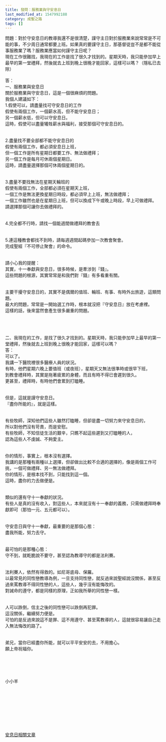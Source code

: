 ```yaml
---
title: 發問：服務業與守安息日
last_modified_at: 1547992188
category: 成聖之路
tags: []
---
```


<p>問題：對於守安息日的教導我還不是很清楚，謹守主日對於服務業來說常常是不可能的事，不少周日通常都要上班。如果真的要謹守主日，那基督徒豈不是都不能從事服務業了嗎？服務業應當如何謹守主日呢？<br/>現在工作很難找，我現在的工作是找了很久才找到的。星期天時，我只能參加早上最早的第一堂禮拜，然後就去上班到晚上很晚才能回家，這樣可以嗎？（隱私已去除）<!--more--> <br/><br/>答：<br/>一、服務業與安息日<br/>關於服務業與守安息日，這是一個很麻煩的問題。<br/>我個人建議如下：<br/>1.假使可以，請盡量找可守安息日的工作<br/>假使有兩個工作，一個薪水高，但不能守安息日；<br/>另一個薪水低，但可以守安息日。<br/>這時，假使可以盡量犧牲薪水與福利，接受那個可守安息日的。<br/><br/> <br/>2.盡量找不要全部都不能守安息日的<br/>假使有兩個工作，都必須安息日上班，<br/>但一個工作是所有星期日都要工作、無法做禮拜；<br/>另一個工作是每月可休兩個星期日。<br/>這時，請盡量選擇那個可休兩個星期日的。<br/> <br/><br/>3.盡量不要找無法在星期天輪班的<br/>假使有兩個工作，全部都必須在星期天上班，<br/>一個工作是無法更換星期日時段，都必須早上上班，無法做禮拜；<br/>一個工作雖然也是在星期日上班，但可以換成下午或晚上時段，早上可做禮拜。<br/>請選擇那個可讓你去做禮拜的。<br/><br/> <br/>4.完全都不行時，請找一個能週間做禮拜的教會去<br/> <br/><br/>5.連這種教會都找不到時，請每週週間起碼參加一次教會聚會。<br/>完成聖經『不可停止聚會』的命令。<br/> <br/> <br/>請小心我的提醒：<br/>其實，十一奉獻與安息日，很多時候，是牽涉到『錢』。<br/>這些問題的根源，其實常常是和我們對『錢』有多看重有關。<br/><br/> <br/>主要干擾守安息日的，其實不是偶爾的值班、輪班、有事、有時外出旅遊，這類問題。<br/>最大的問題，常常是一開始選工作時，根本就沒把『守安息日』放在考慮裡。<br/>這樣的話，後來當然會產生很多嚴重的問題。<br/><br/><br/><br/><br/>二、我現在的工作，是找了很久才找到的。星期天時，我只能參加早上最早的第一堂禮拜，然後就去上班到晚上很晚才能回家，這樣可以嗎？<br/>答：<br/>可以了。<br/>我講一下醫院裡很多醫療人員的狀況。<br/>有時，他們星期六晚上要值班（或夜班），星期天又無法很準時或很早下班，<br/>到教會禮拜時，其實是拖著疲累的身體，而且有時不得已會遲到很久。<br/>更甚至，禮拜時，有時他們會累到打瞌睡。<br/> <br/><br/>但是，這就是謹守安息日。<br/>『盡你所能的』，就是這樣。<br/><br/> <br/>有些牧師，深知他們這些人雖然打瞌睡，但卻是盡一切努力來守安息日的，<br/>所以對他們沒有苛責，而是安慰。<br/>有些牧師，不知信徒生活的艱辛，只瞧不起這些遲到又打瞌睡的人，<br/>認為這些人不虔誠、不夠愛主。<br/><br/> <br/>你的情形，事實上，根本沒有選擇。<br/>我講的是那種有兩種以上選擇，但卻做出比較不合適的選擇的，像是兩個工作可挑，一個可做禮拜、另一無法做禮拜。<br/>你的情形，是根本找不到，只能找到這一個。<br/>這時，盡你的力去做便是。<br/><br/><br/>類似的還有守十一奉獻的狀況。<br/>有些人是真的沒有收入，對這些人，本來就沒有十一奉獻的義務，只需做禮拜時奉獻即可（那怕一元、五元都可以）。<br/> <br/><br/>守安息日與守十一奉獻，最重要的是那個心態：<br/>盡我所能，努力去守。<br/> <br/><br/>最可怕的是那種心態：<br/>守不到，就乾脆說不要守，甚至認為教導守的都是法利賽。<br/> <br/><br/>法利賽人，依然有得救的。如尼哥底母、保羅。<br/>以最常見的同性戀教導為例，一旦支持同性戀，就反過來說聖經說沒關係，甚至反過來罵教導不得同性戀的人，這些人，幾乎沒有能悔改的。<br/>對誡命的遵守，都是同樣的原理，正如我所舉的同性戀一樣。<br/> <br/><br/>人可以跌倒，信主之後的同性戀可以跌倒再犯罪。<br/>這沒關係，繼續努力便是。<br/>可怕的是反過來說這不是罪、這不用遵守、甚至罵教導的人，這就很容易讓自己走入無法悔改的路了。<br/> <br/><br/>弟兄，當你已經盡你所能，就可以平平安安的去，不用擔心。<br/>願上帝祝福你。<br/><br/><br/><br/><br/><br/>小小羊<br/><br/><br/><br/><br/><br/><br/><br/><br/><br/><a href="/posts/269196944">安息日相關文章</a><br/><br/><br/><br/><br/><br/><br/><br/><br/><br/><br/><br/><br/><br/></p>